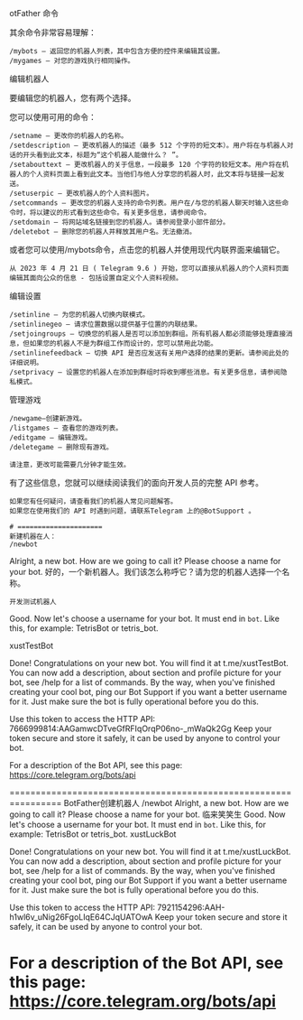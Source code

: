 otFather 命令

其余命令非常容易理解：

    /mybots – 返回您的机器人列表，其中包含方便的控件来编辑其设置。
    /mygames – 对您的游戏执行相同操作。

编辑机器人

要编辑您的机器人，您有两个选择。

您可以使用可用的命令：

    /setname – 更改你的机器人的名称。
    /setdescription – 更改机器人的描述（最多 512 个字符的短文本）。用户将在与机器人对话的开头看到此文本，标题为“这个机器人能做什么？ ”。
    /setabouttext – 更改机器人的关于信息，一段最多 120 个字符的较短文本。用户将在机器人的个人资料页面上看到此文本。当他们与他人分享您的机器人时，此文本将与链接一起发送。
    /setuserpic – 更改机器人的个人资料图片。
    /setcommands – 更改您的机器人支持的命令列表。用户在/与您的机器人聊天时输入这些命令时，将以建议的形式看到这些命令。有关更多信息，请参阅命令。
    /setdomain – 将网站域名链接到您的机器人。请参阅登录小部件部分。
    /deletebot – 删除您的机器人并释放其用户名。无法撤消。

或者您可以使用/mybots命令，点击您的机器人并使用现代内联界面来编辑它。

    从 2023 年 4 月 21 日 ( Telegram 9.6 ) 开始，您可以直接从机器人的个人资料页面编辑其面向公众的信息 - 包括设置自定义个人资料视频。

编辑设置

    /setinline – 为您的机器人切换内联模式。
    /setinlinegeo – 请求位置数据以提供基于位置的内联结果。
    /setjoingroups – 切换您的机器人是否可以添加到群组。所有机器人都必须能够处理直接消息，但如果您的机器人不是为群组工作而设计的，您可以禁用此功能。
    /setinlinefeedback – 切换 API 是否应发送有关用户选择的结果的更新。请参阅此处的详细说明。
    /setprivacy – 设置您的机器人在添加到群组时将收到哪些消息。有关更多信息，请参阅隐私模式。

管理游戏

    /newgame—创建新游戏。
    /listgames – 查看您的游戏列表。
    /editgame – 编辑游戏。
    /deletegame – 删除现有游戏。

    请注意，更改可能需要几分钟才能生效。

有了这些信息，您就可以继续阅读我们的面向开发人员的完整 API 参考。

    如果您有任何疑问，请查看我们的机器人常见问题解答。
    如果您在使用我们的 API 时遇到问题，请联系Telegram 上的@BotSupport 。

    # =====================
    新建机器在人：
    /newbot


Alright, a new bot. How are we going to call it? Please choose a name for your bot.
好的，一个新机器人。我们该怎么称呼它？请为您的机器人选择一个名称。

    开发测试机器人
Good. Now let's choose a username for your bot. It must end in `bot`. Like this, for example: TetrisBot or tetris_bot.

xustTestBot


Done! Congratulations on your new bot. You will find it at t.me/xustTestBot. You can now add a description, about section and profile picture for your bot, see /help for a list of commands. By the way, when you've finished creating your cool bot, ping our Bot Support if you want a better username for it. Just make sure the bot is fully operational before you do this.

Use this token to access the HTTP API:
7666999814:AAGamwcDTveGfRFIqOrqP06no-_mWaQk2Gg
Keep your token secure and store it safely, it can be used by anyone to control your bot.

For a description of the Bot API, see this page: https://core.telegram.org/bots/api



================================================================
BotFather创建机器人
/newbot
Alright, a new bot. How are we going to call it? Please choose a name for your bot.
临来笑笑生
Good. Now let's choose a username for your bot. It must end in `bot`. Like this, for example: TetrisBot or tetris_bot.
xustLuckBot

Done! Congratulations on your new bot. You will find it at t.me/xustLuckBot. You can now add a description, about section and profile picture for your bot, see /help for a list of commands. By the way, when you've finished creating your cool bot, ping our Bot Support if you want a better username for it. Just make sure the bot is fully operational before you do this.

Use this token to access the HTTP API:
7921154296:AAH-h1wl6v_uNig26FgoLIqE64CJqUATOwA
Keep your token secure and store it safely, it can be used by anyone to control your bot.

For a description of the Bot API, see this page: https://core.telegram.org/bots/api
================================================================